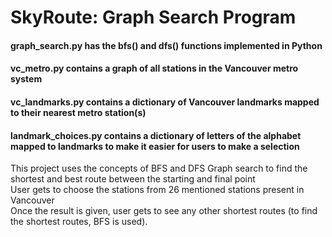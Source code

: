 # SkyRoute: Graph Search Program

#### graph_search.py has the bfs() and dfs() functions implemented in Python
#### vc_metro.py contains a graph of all stations in the Vancouver metro system
#### vc_landmarks.py contains a dictionary of Vancouver landmarks mapped to their nearest metro station(s)
#### landmark_choices.py contains a dictionary of letters of the alphabet mapped to landmarks to make it easier for users to make a selection

This project uses the concepts of BFS and DFS Graph search to find the shortest and best route between the starting and final point  
User gets to choose the stations from 26 mentioned stations present in Vancouver  
Once the result is given, user gets to see any other shortest routes (to find the shortest routes, BFS is used).  
